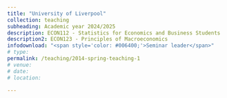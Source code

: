 ```yaml
---
title: "University of Liverpool"
collection: teaching
subheading: Academic year 2024/2025
description: ECON112 - Statistics for Economics and Business Students
description2: ECON123 - Principles of Macroeconomics
infodownload: "<span style='color: #006400;'>Seminar leader</span>"
# type: 
permalink: /teaching/2014-spring-teaching-1
# venue: 
# date: 
# location: 

---
```

